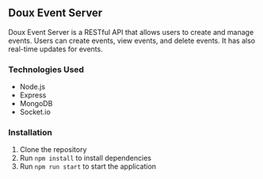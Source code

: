 ## Doux Event Server
Doux Event Server is a RESTful API that allows users to create and manage events. Users can create events, view events, and delete events. It has also real-time updates for events. 

### Technologies Used
- Node.js
- Express
- MongoDB
- Socket.io

### Installation
1. Clone the repository
2. Run `npm install` to install dependencies
3. Run `npm run start` to start the application